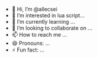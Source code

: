 - 👋 Hi, I’m @allecsei
- 👀 I’m interested in lua script...
- 🌱 I’m currently learning ...
- 💞️ I’m looking to collaborate on ...
- 📫 How to reach me ...
- 😄 Pronouns: ...
- ⚡ Fun fact: ...

<!---
allecsei/allecsei is a ✨ special ✨ repository because its `README.md` (this file) appears on your GitHub profile.
You can click the Preview link to take a look at your changes.
--->
